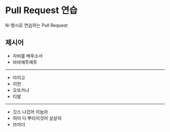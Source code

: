 # Pull Request 연습
N-행시로 연습하는 Pull Request

## 제시어
- 자비를 베푸소서
- 바바예투예투
---
- 아이고
- 이런
- 오또카냐
- 티발
---
- 깃스 나겄어 이눔아
- 허미 다 뿌라지것어 살살혀
- 브라더